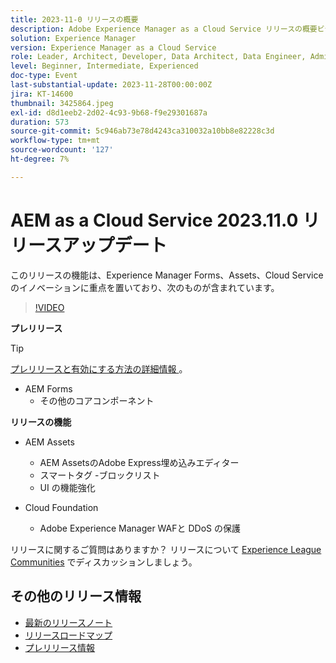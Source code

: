 ```yaml
---
title: 2023-11-0 リリースの概要
description: Adobe Experience Manager as a Cloud Service リリースの概要ビデオ 2023.11.0。このリリースの機能は、Experience Manager Forms、AssetsおよびCloud Serviceに重点を置いています
solution: Experience Manager
version: Experience Manager as a Cloud Service
role: Leader, Architect, Developer, Data Architect, Data Engineer, Admin, User
level: Beginner, Intermediate, Experienced
doc-type: Event
last-substantial-update: 2023-11-28T00:00:00Z
jira: KT-14600
thumbnail: 3425864.jpeg
exl-id: d8d1eeb2-2d02-4c93-9b68-f9e29301687a
duration: 573
source-git-commit: 5c946ab73e78d4243ca310032a10bb8e82228c3d
workflow-type: tm+mt
source-wordcount: '127'
ht-degree: 7%

---
```


# AEM as a Cloud Service 2023.11.0 リリースアップデート

このリリースの機能は、Experience Manager Forms、Assets、Cloud Serviceのイノベーションに重点を置いており、次のものが含まれています。

>[!VIDEO](https://video.tv.adobe.com/v/3425864/?learn=on)

**プレリリース**

>[!TIP]
>
>[ プレリリースと有効にする方法の詳細情報 ](https://experienceleague.adobe.com/docs/experience-manager-cloud-service/content/release-notes/prerelease.html)。

* AEM Forms
   * その他のコアコンポーネント

**リリースの機能**

* AEM Assets
   * AEM AssetsのAdobe Express埋め込みエディター
   * スマートタグ -ブロックリスト
   * UI の機能強化

* Cloud Foundation
   * Adobe Experience Manager WAFと DDoS の保護

リリースに関するご質問はありますか？  リリースについて [Experience League Communities](https://adobe.ly/3uBHk1D) でディスカッションしましょう。

## その他のリリース情報

* [最新のリリースノート](https://experienceleague.adobe.com/docs/experience-manager-cloud-service/content/release-notes/home.html?lang=ja)
* [ リリースロードマップ ](https://experienceleague.adobe.com/docs/experience-manager-release-information/aem-release-updates/update-releases-roadmap.html?lang=ja)
* [ プレリリース情報 ](https://experienceleague.adobe.com/docs/experience-manager-cloud-service/content/release-notes/prerelease.html)
